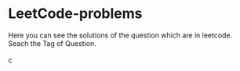 # LeetCode-problems
Here you can see the solutions of the question which are in leetcode.<br>
Seach the Tag of Question.<br>
<br>
c
